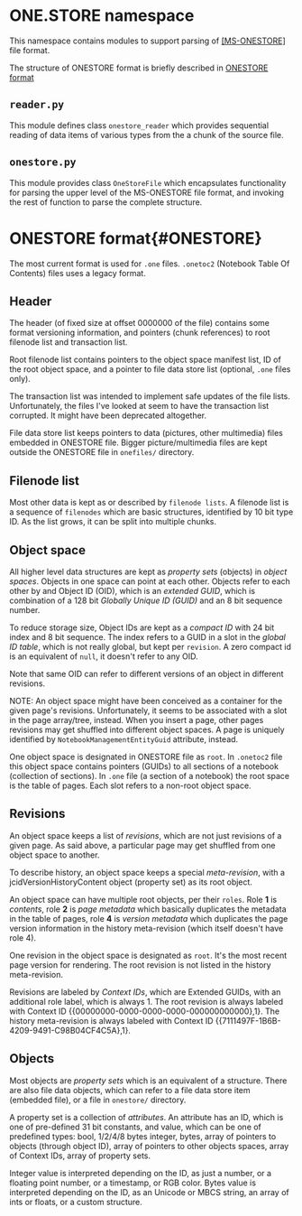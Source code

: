# ONE.STORE namespace

This namespace contains modules to support parsing of
[[MS-ONESTORE]](https://learn.microsoft.com/en-us/openspecs/office_file_formats/ms-onestore/ae670cd2-4b38-4b24-82d1-87cfb2cc3725)
file format.

The structure of ONESTORE format is briefly described in [ONESTORE format](#ONESTORE)

## `reader.py`

This module defines class `onestore_reader` which provides sequential reading of data items of various types from the a chunk of the source file.

## `onestore.py`

This module provides class `OneStoreFile` which encapsulates functionality for parsing the upper level of the MS-ONESTORE file format,
and invoking the rest of function to parse the complete structure.

# ONESTORE format{#ONESTORE}

The most current format is used for `.one` files. `.onetoc2` (Notebook Table Of Contents) files uses a legacy format.

## Header

The header (of fixed size at offset 0000000 of the file) contains some format versioning information,
and pointers (chunk references) to root filenode list and transaction list.

Root filenode list contains pointers to the object space manifest list, ID of the root object space,
and a pointer to file data store list (optional, `.one` files only).

The transaction list was intended to implement safe updates of the file lists.
Unfortunately, the files I've looked at seem to have the transaction list corrupted.
It might have been deprecated altogether.

File data store list keeps pointers to data (pictures, other multimedia) files embedded in ONESTORE file.
Bigger picture/multimedia files are kept outside the ONESTORE file in `onefiles/` directory.

## Filenode list

Most other data is kept as or described by `filenode lists`.
A filenode list is a sequence of `filenodes` which are basic structures,
identified by 10 bit type ID. As the list grows, it can be split into multiple chunks.

## Object space

All higher level data structures are kept as *property sets* (objects) in *object spaces*.
Objects in one space can point at each other. Objects refer to each other by and Object ID (OID),
which is an *extended GUID*,
which is combination of a 128 bit *Globally Unique ID (GUID)* and an 8 bit sequence number.

To reduce storage size, Object IDs are kept as a *compact ID* with 24 bit index and 8 bit sequence.
The index refers to a GUID in a slot in the *global ID table*, which is not really global, but kept per `revision`.
A zero compact id is an equivalent of `null`, it doesn't refer to any OID.

Note that same OID can refer to different versions of an object in different revisions.

NOTE: An object space might have been conceived as a container for the given page's revisions.
Unfortunately, it seems to be associated with a slot in the page array/tree, instead.
When you insert a page, other pages revisions may get shuffled into different object spaces.
A page is uniquely identified by `NotebookManagementEntityGuid` attribute, instead.

One object space is designated in ONESTORE file as `root`.
In `.onetoc2` file this object space contains pointers (GUIDs) to all sections of a notebook (collection of sections).
In `.one` file (a section of a notebook) the root space is the table of pages. Each slot refers to a non-root object space.

## Revisions

An object space keeps a list of *revisions*, which are not just revisions of a given page.
As said above, a particular page may get shuffled from one object space to another.

To describe history, an object space keeps a special *meta-revision*,
with a jcidVersionHistoryContent object (property set) as its root object.

An object space can have multiple root objects, per their `roles`.
Role **1** is *contents*, role **2** is *page metadata* which basically duplicates the metadata in the table of pages,
role **4** is *version metadata* which duplicates the page version information
in the history meta-revision (which itself doesn't have role 4).

One revision in the object space is designated as `root`.
It's the most recent page version for rendering. The root revision is not listed in the history meta-revision.

Revisions are labeled by *Context IDs*, which are Extended GUIDs, with an additional role label, which is always 1.
The root revision is always labeled with Context ID {{00000000-0000-0000-0000-000000000000},1}.
The history meta-revision is always labeled with Context ID {{7111497F-1B6B-4209-9491-C98B04CF4C5A},1}.

## Objects

Most objects are *property sets* which is an equivalent of a structure.
There are also file data objects, which can refer to a file data store item (embedded file),
or a file in `onestore/` directory.

A property set is a collection of *attributes*. An attribute has an ID,
which is one of pre-defined 31 bit constants, and value, which can be one of predefined types:
bool, 1/2/4/8 bytes integer, bytes, array of pointers to objects (through object ID),
array of pointers to other objects spaces, array of Context IDs, array of property sets.

Integer value is interpreted depending on the ID, as just a number, or a floating point number,
or a timestamp, or RGB color.
Bytes value is interpreted depending on the ID, as an Unicode or MBCS string, an array of ints or floats,
or a custom structure.

